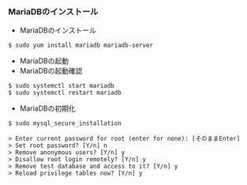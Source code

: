 ### MariaDBのインストール

* MariaDBのインストール

```
$ sudo yum install mariadb mariadb-server
```

* MariaDBの起動
* MariaDBの起動確認

```
$ sudo systemctl start mariadb
$ sudo systemctl restart mariadb
```

* MariaDBの初期化

```
$ sudo mysql_secure_installation
```

```
> Enter current password for root (enter for none): [そのままEnter]
> Set root password? [Y/n] n
> Remove anonymous users? [Y/n] y
> Disallow root login remotely? [Y/n] y
> Remove test database and access to it? [Y/n] y
> Reload privilege tables now? [Y/n] y
```
